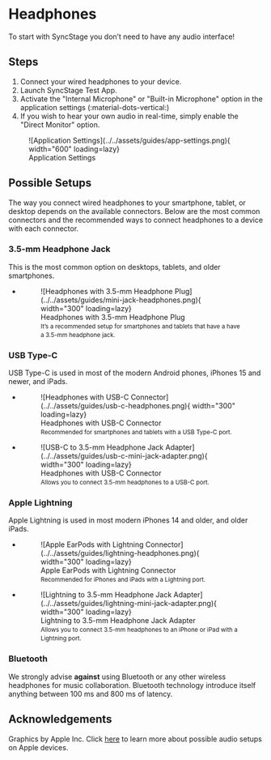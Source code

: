 # Headphones
To start with SyncStage you don’t need to have any audio interface! 

## Steps
1. Connect your wired headphones to your device.
2. Launch SyncStage Test App.
3. Activate the "Internal Microphone" or "Built-in Microphone" option in the application settings (:material-dots-vertical:)
4. If you wish to hear your own audio in real-time, simply enable the "Direct Monitor" option.

<figure markdown="span">
      ![Application Settings](../../assets/guides/app-settings.png){ width="600" loading=lazy}
      <figcaption>Application Settings</figcaption>
</figure>


## Possible Setups
The way you connect wired headphones to your smartphone, tablet, or desktop depends on the available connectors.
Below are the most common connectors and the recommended ways to connect headphones to a device with each connector.

### 3.5-mm Headphone Jack
This is the most common option on desktops, tablets, and older smartphones.

<div class="grid cards" markdown>

-   <figure markdown="span">
      ![Headphones with 3.5-mm Headphone Plug](../../assets/guides/mini-jack-headphones.png){ width="300" loading=lazy}
      <figcaption>Headphones with 3.5-mm Headphone Plug<br><small>It’s a recommended setup for smartphones and tablets that have a have a 3.5-mm headphone jack.</small></figcaption>
    </figure>


</div>

### USB Type-C
USB Type-C is used in most of the modern Android phones, iPhones 15 and newer, and iPads.
<div class="grid cards" markdown>

-   <figure markdown="span">
      ![Headphones with USB-C Connector](../../assets/guides/usb-c-headphones.png){ width="300" loading=lazy}
      <figcaption>Headphones with USB-C Connector<br><small>Recommended for smartphones and tablets with a USB Type-C port.</small></figcaption>
    </figure>


-   <figure markdown="span">
      ![USB-C to 3.5-mm Headphone Jack Adapter](../../assets/guides/usb-c-mini-jack-adapter.png){ width="300" loading=lazy}
      <figcaption>Headphones with USB-C Connector<br><small>Allows you to connect 3.5-mm headphones to a USB-C port.</small></figcaption>
    </figure>

</div>

### Apple Lightning
Apple Lightning is used in most modern iPhones 14 and older, and older iPads.

<div class="grid cards" markdown>

-   <figure markdown="span">
      ![Apple EarPods with Lightning Connector](../../assets/guides/lightning-headphones.png){ width="300" loading=lazy}
      <figcaption>Apple EarPods with Lightning Connector<br><small>Recommended for iPhones and iPads with a Lightning port.</small></figcaption>
    </figure>


-   <figure markdown="span">
      ![Lightning to 3.5-mm Headphone Jack Adapter](../../assets/guides/lightning-mini-jack-adapter.png){ width="300" loading=lazy}
      <figcaption>Lightning to 3.5-mm Headphone Jack Adapter<br><small>Allows you to connect 3.5-mm headphones to an iPhone or iPad with a Lightning port.</small></figcaption>
    </figure>

</div>

### Bluetooth
We strongly advise **against** using Bluetooth or any other wireless headphones for music collaboration. Bluetooth technology introduce itself anything between 100 ms and 800 ms of latency.


## Acknowledgements
Graphics by Apple Inc. Click [here](https://support.apple.com/en-gb/HT201869) to learn more about possible audio setups on Apple devices.
